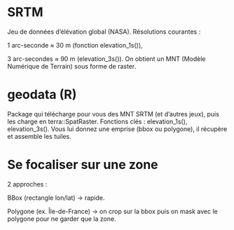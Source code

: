 # SRTM
Jeu de données d’élévation global (NASA).
Résolutions courantes :

1 arc-seconde ≈ 30 m (fonction elevation_1s()),

3 arc-secondes ≈ 90 m (elevation_3s()).
On obtient un MNT (Modèle Numérique de Terrain) sous forme de raster.

# geodata (R)
Package qui télécharge pour vous des MNT SRTM (et d’autres jeux), puis les charge en terra::SpatRaster.
Fonctions clés : elevation_1s(), elevation_3s().
Vous lui donnez une emprise (bbox ou polygone), il récupère et assemble les tuiles.

# Se focaliser sur une zone
2 approches :

BBox (rectangle lon/lat) → rapide.

Polygone (ex. Île-de-France) → on crop sur la bbox puis on mask avec le polygone pour ne garder que la zone.